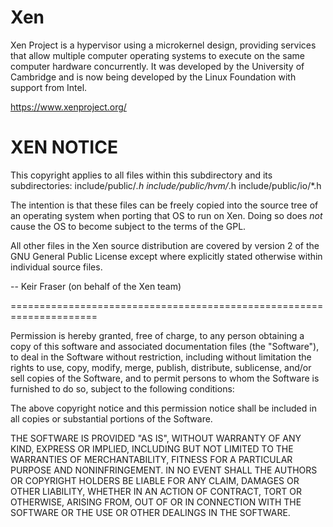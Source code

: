 # Xen

Xen Project is a hypervisor using a microkernel design, providing services that allow multiple computer operating systems to execute on the same computer hardware concurrently. It was developed by the University of Cambridge and is now being developed by the Linux Foundation with support from Intel.

https://www.xenproject.org/


XEN NOTICE
==========

This copyright applies to all files within this subdirectory and its
subdirectories:
  include/public/*.h
  include/public/hvm/*.h
  include/public/io/*.h

The intention is that these files can be freely copied into the source
tree of an operating system when porting that OS to run on Xen. Doing
so does *not* cause the OS to become subject to the terms of the GPL.

All other files in the Xen source distribution are covered by version
2 of the GNU General Public License except where explicitly stated
otherwise within individual source files.

 -- Keir Fraser (on behalf of the Xen team)

=====================================================================

Permission is hereby granted, free of charge, to any person obtaining a copy
of this software and associated documentation files (the "Software"), to
deal in the Software without restriction, including without limitation the
rights to use, copy, modify, merge, publish, distribute, sublicense, and/or
sell copies of the Software, and to permit persons to whom the Software is
furnished to do so, subject to the following conditions:

The above copyright notice and this permission notice shall be included in
all copies or substantial portions of the Software.

THE SOFTWARE IS PROVIDED "AS IS", WITHOUT WARRANTY OF ANY KIND, EXPRESS OR
IMPLIED, INCLUDING BUT NOT LIMITED TO THE WARRANTIES OF MERCHANTABILITY,
FITNESS FOR A PARTICULAR PURPOSE AND NONINFRINGEMENT. IN NO EVENT SHALL THE
AUTHORS OR COPYRIGHT HOLDERS BE LIABLE FOR ANY CLAIM, DAMAGES OR OTHER
LIABILITY, WHETHER IN AN ACTION OF CONTRACT, TORT OR OTHERWISE, ARISING
FROM, OUT OF OR IN CONNECTION WITH THE SOFTWARE OR THE USE OR OTHER
DEALINGS IN THE SOFTWARE.
